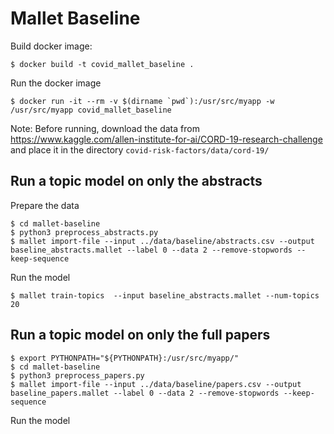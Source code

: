 # Mallet Baseline

Build docker image:
```
$ docker build -t covid_mallet_baseline .
```

Run the docker image
```
$ docker run -it --rm -v $(dirname `pwd`):/usr/src/myapp -w /usr/src/myapp covid_mallet_baseline
```

Note: Before running, download the data from https://www.kaggle.com/allen-institute-for-ai/CORD-19-research-challenge and
place it in the directory `covid-risk-factors/data/cord-19/`


## Run a topic model on only the abstracts
Prepare the data
```
$ cd mallet-baseline
$ python3 preprocess_abstracts.py
$ mallet import-file --input ../data/baseline/abstracts.csv --output baseline_abstracts.mallet --label 0 --data 2 --remove-stopwords --keep-sequence
```

Run the model
```
$ mallet train-topics  --input baseline_abstracts.mallet --num-topics 20
```

## Run a topic model on only the full papers
```
$ export PYTHONPATH="${PYTHONPATH}:/usr/src/myapp/"
$ cd mallet-baseline
$ python3 preprocess_papers.py
$ mallet import-file --input ../data/baseline/papers.csv --output baseline_papers.mallet --label 0 --data 2 --remove-stopwords --keep-sequence
```

Run the model
```
$ mallet train-topics  --input baseline_papers.mallet --num-topics 20
```
